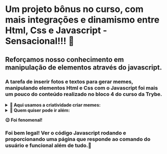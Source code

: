# Um projeto bônus no curso, com mais integrações e dinamismo entre Html, Css e Javascript - Sensacional!!! :art:

## Reforçamos nosso conhecimento em manipulação de elementos através do javascript.

### A tarefa de inserir fotos e textos para gerar memes, manipulando elementos Html e Css com o Javascript foi mais um pouco do conteúdo realizado no bloco 4 do curso da Trybe. 

<details>
  <summary>
    <b>📌 Aqui usamos a criatividade criar memes:</b>
  </summary>
  
  - **1** inserindo um texto no input
  - **2** inserindo um caminho no input para carregar a foto
  - **3** alterando o formato da borda do meme
  - **obs:** a foto deve estar na pasta 'imgs' da raiz do projeto
</details>

<details>
  <summary>
    <b>📌 Quem quiser pode ir além:</b>
  </summary>

  - **alterando a forma como é feito o upload**
  - **buscando a foto em qualquer local**
  - **apenas uma sugestão para você criar seus próprios memes**
  - **depois exportá-los para compartilhar com seus amigos**
</details>

<b>😉 Foi fenomenal!</b>



### Foi bem legal! Ver o código Javascript rodando e proporcionando uma página que responde ao comando do usuário e funcional além de tudo.🎨